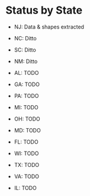 # Status by State

- NJ: Data & shapes extracted

- NC: Ditto
- SC: Ditto
- NM: Ditto
- AL: TODO
- GA: TODO

- PA: TODO
- MI: TODO
- OH: TODO
- MD: TODO
- FL: TODO
- WI: TODO
- TX: TODO
- VA: TODO
- IL: TODO